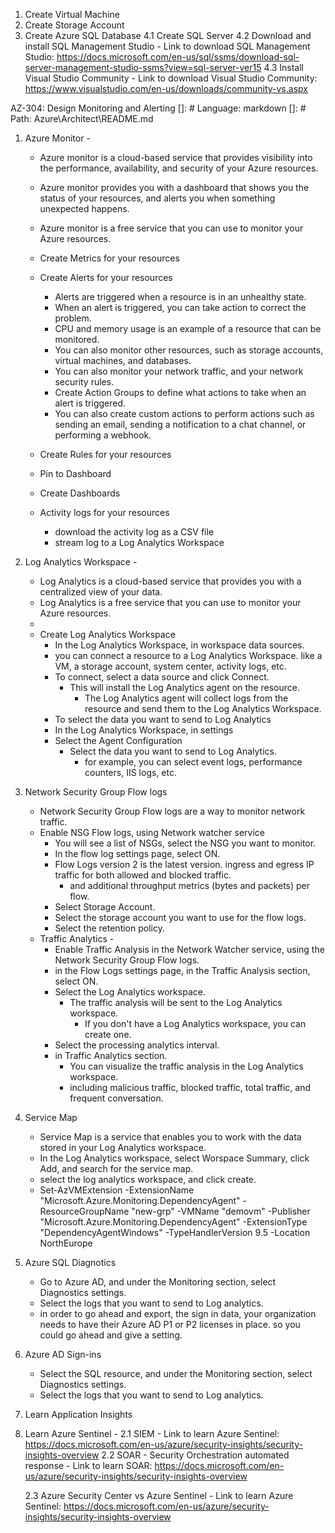 1. Create Virtual Machine
3. Create Storage Account
4. Create Azure SQL Database
    4.1 Create SQL Server
    4.2 Download and install SQL Management Studio - Link to download SQL Management Studio: https://docs.microsoft.com/en-us/sql/ssms/download-sql-server-management-studio-ssms?view=sql-server-ver15
    4.3 Install Visual Studio Community - Link to download Visual Studio Community: https://www.visualstudio.com/en-us/downloads/community-vs.aspx


AZ-304: Design Monitoring and Alerting
[]: # Language: markdown
[]: # Path: Azure\Architect\README.md

1. Azure Monitor -
    - Azure monitor is a cloud-based service that provides visibility into the performance, availability, and security of your Azure resources.
    - Azure monitor provides you with a dashboard that shows you the status of your resources, and alerts you when something unexpected happens.
    - Azure monitor is a free service that you can use to monitor your Azure resources.
    - Create Metrics for your resources
    - Create Alerts for your resources
        - Alerts are triggered when a resource is in an unhealthy state.
        - When an alert is triggered, you can take action to correct the problem.
        - CPU and memory usage is an example of a resource that can be monitored.
        - You can also monitor other resources, such as storage accounts, virtual machines, and databases.
        - You can also monitor your network traffic, and your network security rules.
        - Create Action Groups to define what actions to take when an alert is triggered.
        - You can also create custom actions to perform actions such as sending an email, sending a notification to a chat channel, or performing a webhook.

    - Create Rules for your resources
    - Pin to Dashboard
    - Create Dashboards

    - Activity logs for your resources
        - download the activity log as a CSV file
        - stream log to a Log Analytics Workspace

2. Log Analytics Workspace - 
    - Log Analytics is a cloud-based service that provides you with a centralized view of your data.
    - Log Analytics is a free service that you can use to monitor your Azure resources.
    - 
    - Create Log Analytics Workspace
        - In the Log Analytics Workspace, in workspace data sources.
        - you can connect a resource to a Log Analytics Workspace. like a VM, a storage account, system center, activity logs, etc.
        - To connect, select a data source and click Connect.
          - This will install the Log Analytics agent on the resource.
            - The Log Analytics agent will collect logs from the resource and send them to the Log Analytics Workspace.
        - To select the data you want to send to Log Analytics
         - In the Log Analytics Workspace, in settings
         - Select the Agent Configuration 
            - Select the data you want to send to Log Analytics.
                - for example, you can select event logs, performance counters, IIS logs, etc.

3. Network Security Group Flow logs
    - Network Security Group Flow logs are a way to monitor network traffic.
    - Enable NSG Flow logs, using Network watcher service
        - You will see a list of NSGs, select the NSG you want to monitor.
        - In the flow log settings page, select ON. 
        - Flow Logs version 2 is the latest version. ingress and egress IP traffic for both allowed and blocked traffic.
          - and additional throughput metrics (bytes and packets) per flow. 
        - Select Storage Account.
        - Select the storage account you want to use for the flow logs.
        - Select the retention policy.
    - Traffic Analytics - 
        - Enable Traffic Analysis in the Network Watcher service, using the Network Security Group Flow logs.
        - in the Flow Logs settings page, in the Traffic Analysis section, select ON.
        - Select the Log Analytics workspace.
          - The traffic analysis will be sent to the Log Analytics workspace.
            - If you don't have a Log Analytics workspace, you can create one. 
        - Select the processing analytics interval.
        - in Traffic Analytics section.
            - You can visualize the traffic analysis in the Log Analytics workspace.
            - including malicious traffic, blocked traffic, total traffic, and frequent conversation. 

4. Service Map
    - Service Map is a service that enables you to work with the data stored in your Log Analytics workspace.
    - In the Log Analytics workspace, select Worspace Summary, click Add, and search for the service map.
    - select the  log analytics workspace, and click create. 
    - Set-AzVMExtension -ExtensionName "Microsoft.Azure.Monitoring.DependencyAgent" -ResourceGroupName "new-grp" -VMName "demovm" -Publisher "Microsoft.Azure.Monitoring.DependencyAgent" -ExtensionType "DependencyAgentWindows" -TypeHandlerVersion 9.5 -Location NorthEurope

5. Azure SQL Diagnotics
    - Go to Azure AD, and under the Monitoring section, select Diagnostics settings.
    - Select the logs that you want to send to Log analytics.
    - in order to go ahead and export, the sign in data, your organization needs to have their Azure AD P1 or P2 licenses in place. so you could go ahead and give a setting.

6. Azure AD Sign-ins
    - Select the SQL resource, and under the Monitoring section, select Diagnostics settings.
    - Select the logs that you want to send to Log analytics.

1. Learn Application Insights
2. Learn Azure Sentinel -
   2.1 SIEM - Link to learn Azure Sentinel: https://docs.microsoft.com/en-us/azure/security-insights/security-insights-overview
   2.2 SOAR - Security Orchestration automated response - Link to learn SOAR: https://docs.microsoft.com/en-us/azure/security-insights/security-insights-overview

   2.3 Azure Security Center vs Azure Sentinel - Link to learn Azure Sentinel: https://docs.microsoft.com/en-us/azure/security-insights/security-insights-overview